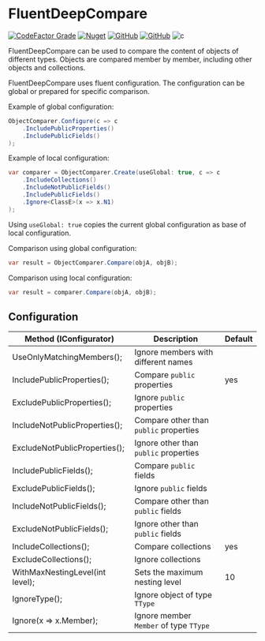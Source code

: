 # FluentDeepCompare

[![CodeFactor Grade](https://img.shields.io/codefactor/grade/github/yprotech/FluentDeepCompare)](https://www.codefactor.io/repository/github/yprotech/FluentDeepCompare)
[![Nuget](https://img.shields.io/nuget/v/FluentDeepCompare)](https://www.nuget.org/packages/FluentDeepCompare)
[![GitHub](https://img.shields.io/github/repo-size/yprotech/FluentDeepCompare)](https://github.com/yprotech/FluentDeepCompare)
[![GitHub](https://img.shields.io/github/license/yprotech/FluentDeepCompare)](https://github.com/yprotech/FluentDeepCompare/blob/master/LICENSE)
![c](https://img.shields.io/badge/(c)-2020%20ypro.tech-blue)


FluentDeepCompare can be used to compare the content of objects of different types.
Objects are compared member by member, including other objects and collections.

FluentDeepCompare uses fluent configuration. The configuration can be global or prepared for specific comparison.

Example of global configuration:
```csharp
ObjectComparer.Configure(c => c
    .IncludePublicProperties()
    .IncludePublicFields()
);
```

Example of local configuration:
```csharp
var comparer = ObjectComparer.Create(useGlobal: true, c => c
    .IncludeCollections()
    .IncludeNotPublicFields()
    .IncludePublicFields()
    .Ignore<ClassE>(x => x.N1)
);
```

Using ``useGlobal: true`` copies the current global configuration as base of local configuration.


Comparison using global configuration:
```csharp
var result = ObjectComparer.Compare(objA, objB);
```

Comparison using local configuration:
```csharp
var result = comparer.Compare(objA, objB);
```

## Configuration

| Method (IConfigurator)          | Description                                | Default  |
|---------------------------------|--------------------------------------------|----------|
| UseOnlyMatchingMembers();       | Ignore members with different names        |          |
| IncludePublicProperties();      | Compare ``public`` properties              |  yes     |
| ExcludePublicProperties();      | Ignore ``public`` properties               |          |
| IncludeNotPublicProperties();   | Compare other than ``public`` properties   |          |
| ExcludeNotPublicProperties();   | Ignore other than ``public`` properties    |          |
| IncludePublicFields();          | Compare ``public`` fields                  |          |
| ExcludePublicFields();          | Ignore ``public`` fields                   |          |
| IncludeNotPublicFields();       | Compare other than ``public`` fields       |          |
| ExcludeNotPublicFields();       | Ignore other than ``public`` fields        |          |
| IncludeCollections();           | Compare collections                        |  yes     |
| ExcludeCollections();           | Ignore collections                         |          |
| WithMaxNestingLevel(int level); | Sets the maximum nesting level             |  10      |
| IgnoreType<TType>();            | Ignore object of type ``TType``            |          |
| Ignore<TType>(x => x.Member);   | Ignore member ``Member`` of type ``TType`` |          |
